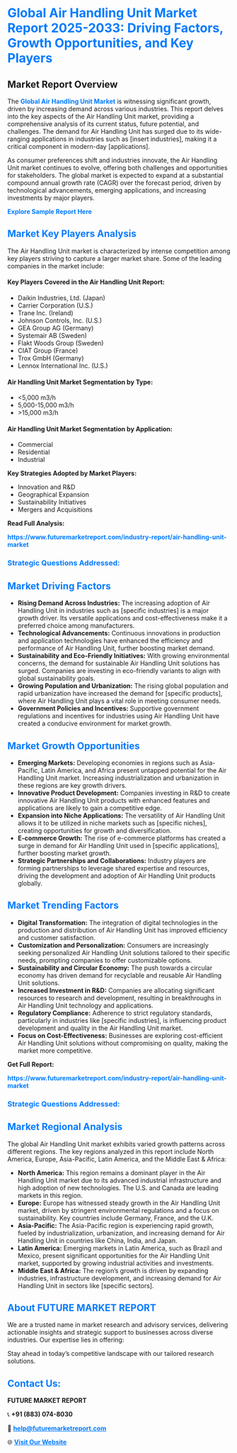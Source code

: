 <h1 style="color: #007BFF;">Global Air Handling Unit Market Report 2025-2033: Driving Factors, Growth Opportunities, and Key Players</h1>

<section id="overview">
<h2>Market Report Overview</h2>
<p>The <a href="https://www.futuremarketreport.com/industry-report/air-handling-unit-market" style="color: #007BFF; text-decoration: none;"><strong>Global Air Handling Unit Market</strong></a> is witnessing significant growth, driven by increasing demand across various industries. This report delves into the key aspects of the Air Handling Unit market, providing a comprehensive analysis of its current status, future potential, and challenges. The demand for Air Handling Unit has surged due to its wide-ranging applications in industries such as [insert industries], making it a critical component in modern-day [applications].</p>
<p>As consumer preferences shift and industries innovate, the Air Handling Unit market continues to evolve, offering both challenges and opportunities for stakeholders. The global market is expected to expand at a substantial compound annual growth rate (CAGR) over the forecast period, driven by technological advancements, emerging applications, and increasing investments by major players.</p>
</section>

<section id="overview">
<p><a href="https://www.futuremarketreport.com/request-sample/reportId=87830" style="color: #007BFF; text-decoration: none;"><strong>Explore Sample Report Here</strong></a></p>
</section>

<section id="key-players">
<h2 style="color: #007BFF;">Market Key Players Analysis</h2>
<p>The Air Handling Unit market is characterized by intense competition among key players striving to capture a larger market share. Some of the leading companies in the market include:</p>
<h4>Key Players Covered in the Air Handling Unit Report:</h4>
<ul><li>Daikin Industries, Ltd. (Japan)</li><li>Carrier Corporation (U.S.)</li><li>Trane Inc. (Ireland)</li><li>Johnson Controls, Inc. (U.S.)</li><li>GEA Group AG (Germany)</li><li>Systemair AB (Sweden)</li><li>Flakt Woods Group (Sweden)</li><li>CIAT Group (France)</li><li>Trox GmbH (Germany)</li><li>Lennox International Inc. (U.S.)</li></ul>
<h4>Air Handling Unit Market Segmentation by Type:</h4>
<ul><li>&lt;5,000 m3/h</li><li>5,000-15,000 m3/h</li><li>&gt;15,000 m3/h</li></ul>

<h4>Air Handling Unit Market Segmentation by Application:</h4>
<ul><li>Commercial</li><li>Residential</li><li>Industrial</li></ul>
<p><strong>Key Strategies Adopted by Market Players:</strong></p>
<ul>
<li>Innovation and R&D</li>
<li>Geographical Expansion</li>
<li>Sustainability Initiatives</li>
<li>Mergers and Acquisitions</li>
</ul>
</section>

<section>
<p><strong>Read Full Analysis: </strong></p><a href="https://www.futuremarketreport.com/industry-report/air-handling-unit-market" style="color: #007BFF; text-decoration: none;"><strong>https://www.futuremarketreport.com/industry-report/air-handling-unit-market</strong></a>
<h3 style="color: #007BFF;">Strategic Questions Addressed:</h3>
</section>

<section id="driving-factors">
<h2 style="color: #007BFF;">Market Driving Factors</h2>
<ul>
<li><strong>Rising Demand Across Industries:</strong> The increasing adoption of Air Handling Unit in industries such as [specific industries] is a major growth driver. Its versatile applications and cost-effectiveness make it a preferred choice among manufacturers.</li>
<li><strong>Technological Advancements:</strong> Continuous innovations in production and application technologies have enhanced the efficiency and performance of Air Handling Unit, further boosting market demand.</li>
<li><strong>Sustainability and Eco-Friendly Initiatives:</strong> With growing environmental concerns, the demand for sustainable Air Handling Unit solutions has surged. Companies are investing in eco-friendly variants to align with global sustainability goals.</li>
<li><strong>Growing Population and Urbanization:</strong> The rising global population and rapid urbanization have increased the demand for [specific products], where Air Handling Unit plays a vital role in meeting consumer needs.</li>
<li><strong>Government Policies and Incentives:</strong> Supportive government regulations and incentives for industries using Air Handling Unit have created a conducive environment for market growth.</li>
</ul>
</section>

<section id="growth-opportunities">
<h2 style="color: #007BFF;">Market Growth Opportunities</h2>
<ul>
<li><strong>Emerging Markets:</strong> Developing economies in regions such as Asia-Pacific, Latin America, and Africa present untapped potential for the Air Handling Unit market. Increasing industrialization and urbanization in these regions are key growth drivers.</li>
<li><strong>Innovative Product Development:</strong> Companies investing in R&D to create innovative Air Handling Unit products with enhanced features and applications are likely to gain a competitive edge.</li>
<li><strong>Expansion into Niche Applications:</strong> The versatility of Air Handling Unit allows it to be utilized in niche markets such as [specific niches], creating opportunities for growth and diversification.</li>
<li><strong>E-commerce Growth:</strong> The rise of e-commerce platforms has created a surge in demand for Air Handling Unit used in [specific applications], further boosting market growth.</li>
<li><strong>Strategic Partnerships and Collaborations:</strong> Industry players are forming partnerships to leverage shared expertise and resources, driving the development and adoption of Air Handling Unit products globally.</li>
</ul>
</section>

<section id="trending-factors">
<h2 style="color: #007BFF;">Market Trending Factors</h2>
<ul>
<li><strong>Digital Transformation:</strong> The integration of digital technologies in the production and distribution of Air Handling Unit has improved efficiency and customer satisfaction.</li>
<li><strong>Customization and Personalization:</strong> Consumers are increasingly seeking personalized Air Handling Unit solutions tailored to their specific needs, prompting companies to offer customizable options.</li>
<li><strong>Sustainability and Circular Economy:</strong> The push towards a circular economy has driven demand for recyclable and reusable Air Handling Unit solutions.</li>
<li><strong>Increased Investment in R&D:</strong> Companies are allocating significant resources to research and development, resulting in breakthroughs in Air Handling Unit technology and applications.</li>
<li><strong>Regulatory Compliance:</strong> Adherence to strict regulatory standards, particularly in industries like [specific industries], is influencing product development and quality in the Air Handling Unit market.</li>
<li><strong>Focus on Cost-Effectiveness:</strong> Businesses are exploring cost-efficient Air Handling Unit solutions without compromising on quality, making the market more competitive.</li>
</ul>
</section>

<section>
<p><strong>Get Full Report: </strong></p><a href="https://www.futuremarketreport.com/industry-report/air-handling-unit-market" style="color: #007BFF; text-decoration: none;"><strong>https://www.futuremarketreport.com/industry-report/air-handling-unit-market</strong></a>
<h3 style="color: #007BFF;">Strategic Questions Addressed:</h3>
</section>


<section id="regional-analysis">
<h2 style="color: #007BFF;">Market Regional Analysis</h2>
<p>The global Air Handling Unit market exhibits varied growth patterns across different regions. The key regions analyzed in this report include North America, Europe, Asia-Pacific, Latin America, and the Middle East & Africa:</p>
<ul>
<li><strong>North America:</strong> This region remains a dominant player in the Air Handling Unit market due to its advanced industrial infrastructure and high adoption of new technologies. The U.S. and Canada are leading markets in this region.</li>
<li><strong>Europe:</strong> Europe has witnessed steady growth in the Air Handling Unit market, driven by stringent environmental regulations and a focus on sustainability. Key countries include Germany, France, and the U.K.</li>
<li><strong>Asia-Pacific:</strong> The Asia-Pacific region is experiencing rapid growth, fueled by industrialization, urbanization, and increasing demand for Air Handling Unit in countries like China, India, and Japan.</li>
<li><strong>Latin America:</strong> Emerging markets in Latin America, such as Brazil and Mexico, present significant opportunities for the Air Handling Unit market, supported by growing industrial activities and investments.</li>
<li><strong>Middle East & Africa:</strong> The region’s growth is driven by expanding industries, infrastructure development, and increasing demand for Air Handling Unit in sectors like [specific sectors].</li>
</ul>
</section>

<footer>
<h2 style="color: #007BFF;">About FUTURE MARKET REPORT</h2>
<p>We are a trusted name in market research and advisory services, delivering actionable insights and strategic support to businesses across diverse industries. Our expertise lies in offering:</p>

<p>Stay ahead in today’s competitive landscape with our tailored research solutions.</p>

<h2 style="color: #007BFF;">Contact Us:</h2>
<p><strong>FUTURE MARKET REPORT</strong></p>
<p>📞 <strong>+91 (883) 074-8030</strong></p>
<p>📧 <strong><a href="mailto:help@futuremarketreport.com" style="color: #007BFF;">help@futuremarketreport.com</a></strong></p>
<p>🌐 <strong><a href="https://www.futuremarketreport.com/" style="color: #007BFF;">Visit Our Website</a></strong></p>
</footer>